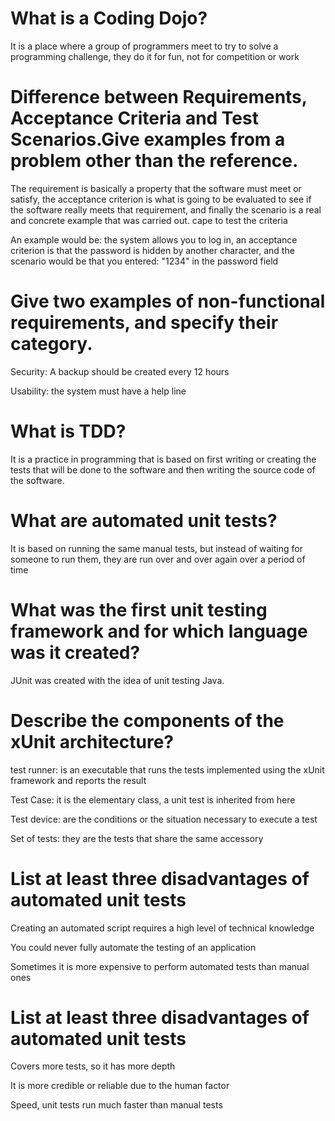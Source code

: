# What is a Coding Dojo?
<p> It is a place where a group of programmers meet to try to solve a programming challenge, they do it for fun, not for competition or work</p>

# Difference between Requirements, Acceptance Criteria and Test Scenarios.Give examples from a problem other than the reference.
<p> The requirement is basically a property that the software must meet or satisfy, the acceptance criterion is what is going to be evaluated to see if the software really meets that requirement, and finally the scenario is a real and concrete example that was carried out. cape to test the criteria</p>
<p>An example would be: the system allows you to log in, an acceptance criterion is that the password is hidden by another character, and the scenario would be that you entered: "1234" in the password field</p>

# Give two examples of non-functional requirements, and specify their category.
<p> Security: A backup should be created every 12 hours</p>
<p> Usability: the system must have a help line</p>

# What is TDD?
<p> It is a practice in programming that is based on first writing or creating the tests that will be done to the software and then writing the source code of the software.</p>

# What are automated unit tests?
<p> It is based on running the same manual tests, but instead of waiting for someone to run them, they are run over and over again over a period of time</p>

# What was the first unit testing framework and for which language was it created?
<p> JUnit was created with the idea of unit testing Java.</p>

# Describe the components of the xUnit architecture?
<p>  test runner: is an executable that runs the tests implemented using the xUnit framework and reports the result</p>
<p> Test Case: it is the elementary class, a unit test is inherited from here</p>
<p>  Test device: are the conditions or the situation necessary to execute a test</p>
<p> Set of tests: they are the tests that share the same accessory</p>

# List at least three disadvantages of automated unit tests
<p> Creating an automated script requires a high level of technical knowledge</p>
<p>  You could never fully automate the testing of an application</p>
<p>  Sometimes it is more expensive to perform automated tests than manual ones</p>

# List at least three disadvantages of automated unit tests 
<p>  Covers more tests, so it has more depth</p>     
<p>   It is more credible or reliable due to the human factor </p> 
<p>  Speed, unit tests run much faster than manual tests   </p>


